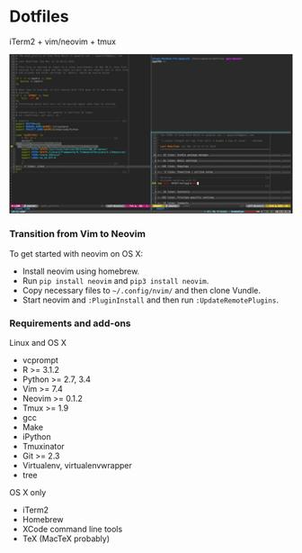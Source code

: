 # Dotfiles

iTerm2 + vim/neovim + tmux

![screen_shot.png](images/screen_shot.png)

### Transition from Vim to Neovim

To get started with neovim on OS X:
- Install neovim using homebrew.
- Run ```pip install neovim``` and ```pip3 install neovim```.
- Copy necessary files to ```~/.config/nvim/``` and then clone Vundle.
- Start neovim and ```:PluginInstall``` and then run ```:UpdateRemotePlugins```.

### Requirements and add-ons

Linux and OS X
- vcprompt
- R >= 3.1.2
- Python >= 2.7, 3.4
- Vim >= 7.4
- Neovim >= 0.1.2
- Tmux >= 1.9
- gcc
- Make
- iPython
- Tmuxinator
- Git >= 2.3
- Virtualenv, virtualenvwrapper
- tree

OS X only
- iTerm2
- Homebrew
- XCode command line tools
- TeX (MacTeX probably)
